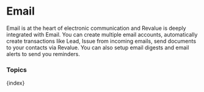 # Email

Email is at the heart of electronic communication and Revalue is deeply integrated with Email. You can create multiple email accounts, automatically create transactions like Lead, Issue from incoming emails, send documents to your contacts via Revalue. You can also setup email digests and email alerts to send you reminders.

### Topics

{index}
